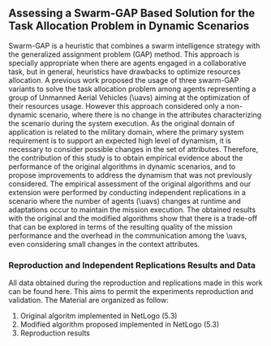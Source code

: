 ## Assessing a Swarm-GAP Based Solution for the Task Allocation Problem in Dynamic Scenarios

Swarm-GAP is a heuristic that combines a swarm intelligence strategy with the generalized assignment problem (GAP) method. This approach is specially appropriate when there are agents engaged in a collaborative task, but in general, heuristics have drawbacks to optimize resources allocation. A previous work proposed the usage of three swarm-GAP variants to solve the task allocation problem among agents representing a group of Unmanned Aerial Vehicles (\uavs) aiming at the optimization of their resources usage. However this approach considered only a non-dynamic scenario, where there is no change in the attributes characterizing the scenario during the system execution. As the original domain of application is related to the military domain, where the primary system requirement is to support an expected high level of dynamism, it is necessary to consider possible changes in the set of attributes. Therefore, the contribution of this study is to obtain empirical evidence about the performance of the original algorithms in dynamic scenarios, and to propose improvements to address the dynamism that was not previously considered. The empirical assessment of the original algorithms and our extension were performed by conducting independent replications in a scenario where the number of agents (\uavs) changes at runtime and adaptations occur to maintain the mission execution. The obtained results with the original and the modified algorithms show that there is a trade-off that can be explored in terms of the resulting quality of the mission performance and the overhead in the communication among the \uavs, even considering small changes in the context attributes. 

### Reproduction and Independent Replications Results and Data

All data obtained during the reproduction and replications made in this work can be found here. This aims to permit the experiments reproduction and validation.
The Material are organized as follow:
1. Original algoritm implemented in NetLogo (5.3)
2. Modified algorithm proposed implemented in NetLogo (5.3)
3. Reproduction results

<Under construction>
